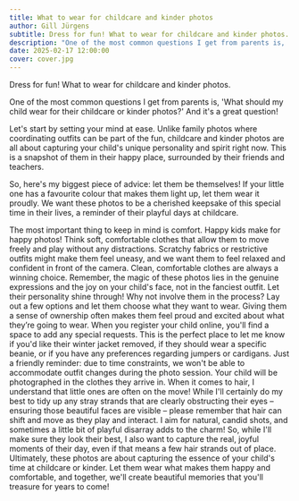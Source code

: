 ```yaml
---
title: What to wear for childcare and kinder photos
author: Gill Jürgens
subtitle: Dress for fun! What to wear for childcare and kinder photos.
description: "One of the most common questions I get from parents is, 'What should my child wear for their childcare or kinder photos?' And it's a great question! Let's start by setting your mind at ease."
date: 2025-02-17 12:00:00
cover: cover.jpg
---
```


Dress for fun! What to wear for childcare and kinder photos.

One of the most common questions I get from parents is, 'What should my child wear for their childcare or kinder photos?' And it's a great question!

Let's start by setting your mind at ease. Unlike family photos where coordinating outfits can be part of the fun, childcare and kinder photos are all about capturing your child's unique personality and spirit right now. This is a snapshot of them in their happy place, surrounded by their friends and teachers.

So, here's my biggest piece of advice: let them be themselves! If your little one has a favourite colour that makes them light up, let them wear it proudly. We want these photos to be a cherished keepsake of this special time in their lives, a reminder of their playful days at childcare.

The most important thing to keep in mind is comfort. Happy kids make for happy photos! Think soft, comfortable clothes that allow them to move freely and play without any distractions. Scratchy fabrics or restrictive outfits might make them feel uneasy, and we want them to feel relaxed and confident in front of the camera. Clean, comfortable clothes are always a winning choice.
Remember, the magic of these photos lies in the genuine expressions and the joy on your child's face, not in the fanciest outfit. Let their personality shine through! Why not involve them in the process? Lay out a few options and let them choose what they want to wear. Giving them a sense of ownership often makes them feel proud and excited about what they’re going to wear.
When you register your child online, you'll find a space to add any special requests. This is the perfect place to let me know if you'd like their winter jacket removed, if they should wear a specific beanie, or if you have any preferences regarding jumpers or cardigans.
Just a friendly reminder: due to time constraints, we won't be able to accommodate outfit changes during the photo session. Your child will be photographed in the clothes they arrive in.
When it comes to hair, I understand that little ones are often on the move! While I'll certainly do my best to tidy up any stray strands that are clearly obstructing their eyes – ensuring those beautiful faces are visible – please remember that hair can shift and move as they play and interact. I aim for natural, candid shots, and sometimes a little bit of playful disarray adds to the charm! So, while I'll make sure they look their best, I also want to capture the real, joyful moments of their day, even if that means a few hair strands out of place.
Ultimately, these photos are about capturing the essence of your child's time at childcare or kinder. Let them wear what makes them happy and comfortable, and together, we'll create beautiful memories that you'll treasure for years to come!
